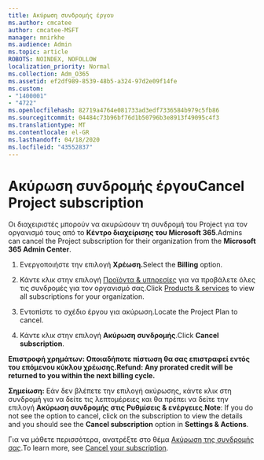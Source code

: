```yaml
---
title: Ακύρωση συνδρομής έργου
ms.author: cmcatee
author: cmcatee-MSFT
manager: mnirkhe
ms.audience: Admin
ms.topic: article
ROBOTS: NOINDEX, NOFOLLOW
localization_priority: Normal
ms.collection: Adm_O365
ms.assetid: ef2df989-8539-48b5-a324-97d2e09f14fe
ms.custom:
- "1400001"
- "4722"
ms.openlocfilehash: 82719a4764e081733ad3edf7336584b979c5fb86
ms.sourcegitcommit: 04484c73b96bf76d1b50796b3e8913f49095c4f3
ms.translationtype: MT
ms.contentlocale: el-GR
ms.lasthandoff: 04/18/2020
ms.locfileid: "43552837"
---
```

# <a name="cancel-project-subscription"></a><span data-ttu-id="f30d5-102">Ακύρωση συνδρομής έργου</span><span class="sxs-lookup"><span data-stu-id="f30d5-102">Cancel Project subscription</span></span>

<span data-ttu-id="f30d5-103">Οι διαχειριστές μπορούν να ακυρώσουν τη συνδρομή του Project για τον οργανισμό τους από το **Κέντρο διαχείρισης του Microsoft 365**.</span><span class="sxs-lookup"><span data-stu-id="f30d5-103">Admins can cancel the Project subscription for their organization from the **Microsoft 365 Admin Center**.</span></span> 

1. <span data-ttu-id="f30d5-104">Ενεργοποιήστε την επιλογή **Χρέωση.**</span><span class="sxs-lookup"><span data-stu-id="f30d5-104">Select the **Billing** option.</span></span>

2. <span data-ttu-id="f30d5-105">Κάντε κλικ στην επιλογή [Προϊόντα & υπηρεσίες](https://admin.microsoft.com/AdminPortal/Home?adminportal=1&msCV=%2BbOQtMNsz0ei8f5z.0.36#/subscriptions) για να προβάλετε όλες τις συνδρομές για τον οργανισμό σας.</span><span class="sxs-lookup"><span data-stu-id="f30d5-105">Click [Products & services](https://admin.microsoft.com/AdminPortal/Home?adminportal=1&msCV=%2BbOQtMNsz0ei8f5z.0.36#/subscriptions) to view all subscriptions for your organization.</span></span>

3. <span data-ttu-id="f30d5-106">Εντοπίστε το σχέδιο έργου για ακύρωση.</span><span class="sxs-lookup"><span data-stu-id="f30d5-106">Locate the Project Plan to cancel.</span></span>

4. <span data-ttu-id="f30d5-107">Κάντε κλικ στην επιλογή **Ακύρωση συνδρομής**.</span><span class="sxs-lookup"><span data-stu-id="f30d5-107">Click **Cancel subscription**.</span></span>

<span data-ttu-id="f30d5-108">**Επιστροφή χρημάτων: Οποιαδήποτε πίστωση θα σας επιστραφεί εντός του επόμενου κύκλου χρέωσης.**</span><span class="sxs-lookup"><span data-stu-id="f30d5-108">**Refund: Any prorated credit will be returned to you within the next billing cycle.**</span></span> 

<span data-ttu-id="f30d5-109">**Σημείωση:** Εάν δεν βλέπετε την επιλογή ακύρωσης, κάντε κλικ στη συνδρομή για να δείτε τις λεπτομέρειες και θα πρέπει να δείτε την επιλογή **Ακύρωση συνδρομής** **στις Ρυθμίσεις & ενέργειες**.</span><span class="sxs-lookup"><span data-stu-id="f30d5-109">**Note**: If you do not see the option to cancel, click on the subscription to view the details and you should see the **Cancel subscription** option in **Settings & Actions**.</span></span> 

<span data-ttu-id="f30d5-110">Για να μάθετε περισσότερα, ανατρέξτε στο θέμα [Ακύρωση της συνδρομής σας](https://docs.microsoft.com/office365/admin/subscriptions-and-billing/cancel-your-subscription).</span><span class="sxs-lookup"><span data-stu-id="f30d5-110">To learn more, see [Cancel your subscription](https://docs.microsoft.com/office365/admin/subscriptions-and-billing/cancel-your-subscription).</span></span> 
